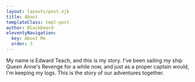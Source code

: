 ```yaml
---
layout: layouts/post.njk
title: About
templateClass: tmpl-post
author: Blackbeard
eleventyNavigation:
  key: About Me
  order: 3
---
```


My name is Edward Teach, and this is my story. I've been sailing my ship Queen Anne's Revenge for a while now, and just as a proper captain would, I'm keeping my logs. This is the story of our adventures together.

